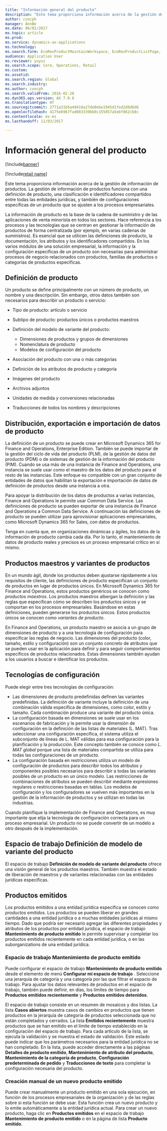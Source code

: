 ```yaml
---
title: "Información general del producto"
description: "Este tema proporciona información acerca de la gestión de información de productos. La gestión de información de productos funciona con una definición de producto, una clasificación e identificadores compartidos entre todas las entidades jurídicas, y también de configuraciones específicas de un producto que se ajusten a los procesos empresariales."
author: cvocph
manager: AnnBe
ms.date: 06/01/2017
ms.topic: article
ms.prod: 
ms.service: dynamics-ax-applications
ms.technology: 
ms.search.form: EcoResProductMaintainWorkspace, EcoResProductListPage, EcoResProductVariantMaintainWorkspace
audience: Application User
ms.reviewer: yuyus
ms.search.scope: Core, Operations, Retail
ms.custom: 
ms.assetid: 
ms.search.region: Global
ms.search.industry: 
ms.author: cvocph
ms.search.validFrom: 2016-02-28
ms.dyn365.ops.version: AX 7.0.0
ms.translationtype: HT
ms.sourcegitcommit: 2771a31b5a4d418a27de0ebe1945d1fed2d8d6d6
ms.openlocfilehash: 4175e6967fad003339bb0c155057a5ebf862cb8c
ms.contentlocale: es-es
ms.lasthandoff: 11/03/2017

---
```


# <a name="product-information-overview"></a>Información general del producto

[!include[banner](../includes/banner.md)]

[!include[retail name](../includes/retail-name.md)]

Este tema proporciona información acerca de la gestión de información de productos. La gestión de información de productos funciona con una definición de producto, una clasificación e identificadores compartidos entre todas las entidades jurídicas, y también de configuraciones específicas de un producto que se ajusten a los procesos empresariales. 

La información de producto es la base de la cadena de suministro y de las aplicaciones de venta minorista en todos los sectores. Hace referencia a los procesos y las tecnologías que se centran en gestionar la información de productos de forma centralizada (por ejemplo, en varias cadenas de suministros). Es esencial que se utilicen las definiciones de producto, la documentación, los atributos y los identificadores compartidos. En los varios módulos de una solución empresarial, la información y la configuración específicas de un producto son necesarias para administrar procesos de negocio relacionados con productos, familias de productos o categorías de productos específicas.

## <a name="product-definition"></a>Definición de producto

Un producto se define principalmente con un número de producto, un nombre y una descripción. Sin embargo, otros datos también son necesarios para describir un producto o servicio:

- Tipo de producto: artículo o servicio
- Subtipo de producto: productos únicos o productos maestros
- Definición del modelo de variante del producto:

     - Dimensiones de productos y grupos de dimensiones
     - Nomenclatura de producto
     - Modelos de configuración del producto

- Asociación del producto con una o más categorías
- Definición de los atributos de producto y categoría
- Imágenes del producto
- Archivos adjuntos
- Unidades de medida y conversiones relacionadas
- Traducciones de todos los nombres y descripciones

## <a name="distribution-export-and-import-of-product-data"></a>Distribución, exportación e importación de datos de producto

La definición de un producto se puede crear en Microsoft Dynamics 365 for Finance and Operations, Enterprise Edition. También se puede importar de la gestión del ciclo de vida del producto (PLM), de la gestión de datos del producto (PDM) o de sistemas de gestión de la información del producto (PIM). Cuando se usa más de una instancia de Finance and Operations, una instancia se suele usar como el maestro de los datos del producto para el resto de las instancias. Este enfoque es compatible con un gran conjunto de entidades de datos que habilitan la exportación e importación de datos de definición de productos desde una instancia a otra.

Para apoyar la distribución de los datos de productos a varias instancias, Finance and Operations le permite usar Common Data Service. Las definiciones de producto se pueden exportar de una instancia de Finance and Operations a Common Data Service. A continuación las definiciones de producto se pueden utilizar para aprovisionar aplicaciones empresariales, como Microsoft Dynamics 365 for Sales, con datos de productos.

Tenga en cuenta que, en organizaciones dinámicas y ágiles, los datos de la información de producto cambia cada día. Por lo tanto, el mantenimiento de datos de producto reales y precisos es un proceso empresarial crítico en sí mismo.

## <a name="product-masters-and-product-variants"></a>Productos maestros y variantes de productos

En un mundo ágil, donde los productos deben ajustarse rápidamente a los requisitos de cliente, las definiciones de producto especifican un conjunto de productos en lugar de productos únicos. En Microsoft Dynamics 365 for Finance and Operations, estos productos genéricos se conocen como *productos maestros*. Los productos maestros albergan la definición y las reglas que especifican cómo se describen los productos únicos y se comportan en los procesos empresariales. Basándose en estas definiciones, pueden generarse los productos únicos. Estos productos únicos se conocen como *variantes de producto*.

En Finance and Operations, un producto maestro se asocia a un grupo de dimensiones de producto y a una tecnología de configuración para especificar las reglas de negocio. Las dimensiones del producto (color, tamaño, estilo y configuración) son un conjunto concreto de atributos que se pueden usar en la aplicación para definir y para seguir comportamientos específicos de productos relacionados. Estas dimensiones también ayudan a los usuarios a buscar e identificar los productos.

## <a name="configuration-technologies"></a>Tecnologías de configuración

Puede elegir entre tres tecnologías de configuración:

- Las dimensiones de producto predefinidas definen las variantes predefinidas. La definición de variante incluye la definición de una combinación válida específica de dimensiones, como color, estilo y tamaño. Cada combinación produce una variante del producto única.
- La configuración basada en dimensiones se suele usar en los escenarios de fabricación y le permite usar la dimensión de configuración en la definición de las listas de materiales (L. MAT). Tras seleccionar una configuración específica, el sistema utiliza el subconjunto de líneas de L. MAT válidas para esa configuración para la planificación y la producción. Este concepto también se conoce como *L. MAT global* porque una lista de materiales compartida se utiliza para todas las configuraciones de un producto.
- La configuración basada en restricciones utiliza un modelo de configuración de productos para describir todos los atributos y componentes posibles necesarios para describir a todas las variantes posibles de un producto en un único modelo. Las restricciones de combinaciones de atributos se pueden describir mediante expresiones regulares o restricciones basadas en tablas. Los modelos de configuración y los configuradores se vuelven más importantes en la gestión de la información de productos y se utilizan en todas las industrias.

Cuando planifique la implementación de Finance and Operations, es muy importante que elija la tecnología de configuración correcta para un proceso empresarial. Un producto no se puede convertir de un modelo a otro después de la implementación.

## <a name="product-variant-model-definition-workspace"></a>Espacio de trabajo Definición de modelo de variante del producto

El espacio de trabajo **Definición de modelo de variante del producto** ofrece una visión general de los productos maestros. También muestra el estado de liberación de maestros y de variantes relacionadas con las entidades jurídicas específicas.

## <a name="released-products"></a>Productos emitidos

Los productos emitidos a una entidad jurídica específica se conocen como *productos emitidos*. Los productos se pueden liberar en grandes cantidades a una entidad jurídica o a muchas entidades jurídicas al mismo tiempo. Dado que podría ser necesario agregar las diferentes propiedades y atributos de los productos por entidad jurídica, el espacio de trabajo **Mantenimiento de producto emitido** le permite supervisar y completar los productos emitidos recientemente en cada entidad jurídica, o en las suborganizations de una entidad jurídica.

### <a name="released-product-maintenance-workspace"></a>Espacio de trabajo Mantenimiento de producto emitido

Puede configurar el espacio de trabajo **Mantenimiento de producto emitido** desde el elemento de menú **Configurar mi espacio de trabajo** . Seleccione una jerarquía de categoría y una categoría por las que filtrar el espacio de trabajo. Para ajustar los datos relevantes de productos en el espacio de trabajo, también puede definir, en días, los límites de tiempo para **Productos emitidos recientemente** y **Productos emitidos detenidos**.

El espacio de trabajo consiste en un resumen de mosaicos y dos listas. La lista **Casos abiertos** muestra casos de cambios en productos que tienen productos en la jerarquía de categoría de productos seleccionada que no están completados y cerrados. La lista **Emitidos recientemente** muestra productos que se han emitido en el límite de tiempo establecido en la configuración del espacio de trabajo. Para cada artículo de la lista, se ejecuta la validación y se muestra el estado de validación. Este estado puede indicar que los parámetros necesarios para la entidad jurídica no se han completado. En la lista, puede acceder directamente a las páginas **Detalles de producto emitido**, **Mantenimiento de atributo del producto**, **Mantenimiento de la categoría de producto**, **Configuración predeterminada de pedido** y **Traducciones de texto** para completar la configuración necesaria del producto.

### <a name="manually-creating-a-new-released-product"></a>Creación manual de un nuevo producto emitido

Puede crear manualmente un producto emitido en una sola ejecución, en función de los procesos empresariales de la organización y de las reglas sobre si esta función se debe usar. Esta función crea un nuevo producto y lo emite automáticamente a la entidad jurídica actual. Para crear un nuevo producto, haga clic en **Productos emitidos** en el espacio de trabajo **Mantenimiento de producto emitido** o en la página de lista **Producto emitido**.

